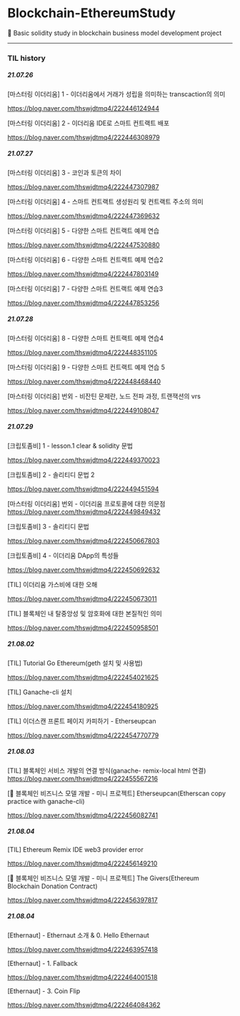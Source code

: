 # Blockchain-EthereumStudy

🔗 Basic solidity study in blockchain business model development project

---

### TIL history

##### 21.07.26

[마스터링 이더리움] 1 - 이더리움에서 거래가 성립을 의미하는 transcaction의 의미

https://blog.naver.com/thswjdtmq4/222446124944

[마스터링 이더리움] 2 - 이더리움 IDE로 스마트 컨트랙트 배포

https://blog.naver.com/thswjdtmq4/222446308979

##### 21.07.27

[마스터링 이더리움] 3 - 코인과 토큰의 차이

https://blog.naver.com/thswjdtmq4/222447307987

[마스터링 이더리움] 4 - 스마트 컨트랙트 생성원리 및 컨트랙트 주소의 의미

https://blog.naver.com/thswjdtmq4/222447369632

[마스터링 이더리움] 5 - 다양한 스마트 컨트랙트 예제 연습

https://blog.naver.com/thswjdtmq4/222447530880

[마스터링 이더리움] 6 - 다양한 스마트 컨트랙트 예제 연습2

https://blog.naver.com/thswjdtmq4/222447803149

[마스터링 이더리움] 7 - 다양한 스마트 컨트랙트 예제 연습3

https://blog.naver.com/thswjdtmq4/222447853256

##### 21.07.28

[마스터링 이더리움] 8 - 다양한 스마트 컨트랙트 예제 연습4

https://blog.naver.com/thswjdtmq4/222448351105

[마스터링 이더리움] 9 - 다양한 스마트 컨트랙트 예제 연습 5

https://blog.naver.com/thswjdtmq4/222448468440

[마스터링 이더리움] 번외 - 비잔틴 문제란, 노드 전파 과정, 트랜잭션의 vrs

https://blog.naver.com/thswjdtmq4/222449108047

##### 21.07.29

[크립토좀비] 1 - lesson.1 clear & solidity 문법

https://blog.naver.com/thswjdtmq4/222449370023

[크립토좀비] 2 - 솔리티디 문법 2

https://blog.naver.com/thswjdtmq4/222449451594


[마스터링 이더리움] 번외 - 이더리움 프로토콜에 대한 의문점
https://blog.naver.com/thswjdtmq4/222449849432


[크립토좀비] 3 - 솔리티디 문법

https://blog.naver.com/thswjdtmq4/222450667803

[크립토좀비] 4 - 이더리움 DApp의 특성들

https://blog.naver.com/thswjdtmq4/222450692632

[TIL] 이더리움 가스비에 대한 오해

https://blog.naver.com/thswjdtmq4/222450673011

[TIL] 블록체인 내 탈중앙성 및 암호화에 대한 본질적인 의미

https://blog.naver.com/thswjdtmq4/222450958501

##### 21.08.02

[TIL] Tutorial Go Ethereum(geth 설치 및 사용법)

https://blog.naver.com/thswjdtmq4/222454021625

[TIL] Ganache-cli 설치

https://blog.naver.com/thswjdtmq4/222454180925

[TIL] 이더스캔 프론트 페이지 카피하기 - Etherseupcan

https://blog.naver.com/thswjdtmq4/222454770779


##### 21.08.03

[TIL] 블록체인 서비스 개발의 연결 방식(ganache- remix-local html 연결)
https://blog.naver.com/thswjdtmq4/222455567216

[🔗 블록체인 비즈니스 모델 개발 - 미니  프로젝트] Etherseupcan(Etherscan copy practice with ganache-cli)

https://blog.naver.com/thswjdtmq4/222456082741

##### 21.08.04

[TIL] Ethereum Remix IDE web3 provider error

https://blog.naver.com/thswjdtmq4/222456149210

[🔗 블록체인 비즈니스 모델 개발 - 미니  프로젝트] The Givers(Ethereum Blockchain Donation Contract)

https://blog.naver.com/thswjdtmq4/222456397817

##### 21.08.04

[Ethernaut] - Ethernaut 소개 & 0. Hello Ethernaut

https://blog.naver.com/thswjdtmq4/222463957418


[Ethernaut] - 1. Fallback

https://blog.naver.com/thswjdtmq4/222464001518

 [Ethernaut] - 3. Coin Flip

https://blog.naver.com/thswjdtmq4/222464084362
